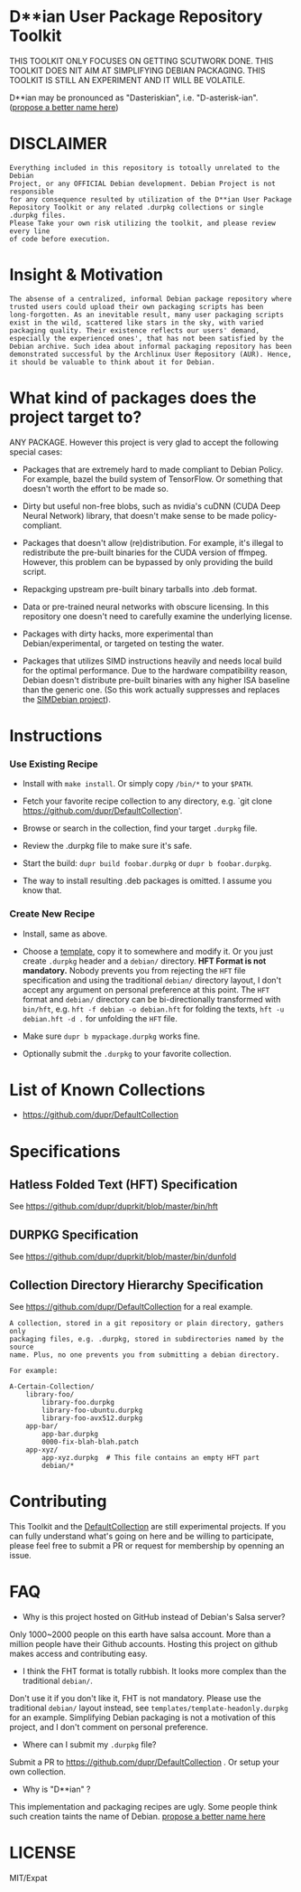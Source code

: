 D**ian User Package Repository Toolkit
===

THIS TOOLKIT ONLY FOCUSES ON GETTING SCUTWORK DONE.
THIS TOOLKIT DOES NIT AIM AT SIMPLIFYING DEBIAN PACKAGING.
THIS TOOLKIT IS STILL AN EXPERIMENT AND IT WILL BE VOLATILE.

D**ian may be pronounced as "Dasteriskian", i.e. "D-asterisk-ian". ([propose a better name here](https://github.com/dupr/duprkit/issues/2))

# DISCLAIMER

```
Everything included in this repository is totoally unrelated to the Debian
Project, or any OFFICIAL Debian development. Debian Project is not responsible
for any consequence resulted by utilization of the D**ian User Package
Repository Toolkit or any related .durpkg collections or single .durpkg files.
Please Take your own risk utilizing the toolkit, and please review every line
of code before execution.
```

# Insight & Motivation

```
The absense of a centralized, informal Debian package repository where
trusted users could upload their own packaging scripts has been
long-forgotten. As an inevitable result, many user packaging scripts
exist in the wild, scattered like stars in the sky, with varied
packaging quality. Their existence reflects our users' demand,
especially the experienced ones', that has not been satisfied by the
Debian archive. Such idea about informal packaging repository has been
demonstrated successful by the Archlinux User Repository (AUR). Hence,
it should be valuable to think about it for Debian.
```

# What kind of packages does the project target to?

ANY PACKAGE. However this project is very glad to accept the following special cases:

* Packages that are extremely hard to made compliant to Debian Policy. For
example, bazel the build system of TensorFlow. Or something that doesn't
worth the effort to be made so.

* Dirty but useful non-free blobs, such as nvidia's cuDNN (CUDA Deep
Neural Network) library, that doesn't make sense to be made policy-compliant.

* Packages that doesn't allow (re)distribution. For example, it's illegal
to redistribute the pre-built binaries for the CUDA version of ffmpeg.
However, this problem can be bypassed by only providing the build script.

* Repackging upstream pre-built binary tarballs into .deb format.

* Data or pre-trained neural networks with obscure licensing. In this
repository one doesn't need to carefully examine the underlying license.

* Packages with dirty hacks, more experimental than Debian/experimental,
or targeted on testing the water.

* Packages that utilizes SIMD instructions heavily and needs local build for
the optimal performance. Due to the hardware compatibility reason, Debian
doesn't distribute pre-built binaries with any higher ISA baseline than the
generic one.  (So this work actually suppresses and replaces the [SIMDebian
project](https://github.com/SIMDebian/SIMDebian)).

# Instructions

### Use Existing Recipe

* Install with `make install`. Or simply copy `/bin/*` to your `$PATH`.

* Fetch your favorite recipe collection to any directory, e.g. `git clone https://github.com/dupr/DefaultCollection'.

* Browse or search in the collection, find your target `.durpkg` file.

* Review the .durpkg file to make sure it's safe.

* Start the build: `dupr build foobar.durpkg` or `dupr b foobar.durpkg`.

* The way to install resulting .deb packages is omitted. I assume you know that.

### Create New Recipe

* Install, same as above.

* Choose a [template](./templates), copy it to somewhere and modify it. Or you
just create `.durpkg` header and a `debian/` directory. **HFT Format is not
mandatory.** Nobody prevents you from rejecting the `HFT` file specification
and using the traditional `debian/` directory layout, I don't accept any
argument on personal preference at this point. The `HFT` format and `debian/`
directory can be bi-directionally transformed with `bin/hft`, e.g. `hft -f
debian -o debian.hft` for folding the texts, `hft -u debian.hft -d .` for
unfolding the `HFT` file.

* Make sure `dupr b mypackage.durpkg` works fine.

* Optionally submit the `.durpkg` to your favorite collection.

# List of Known Collections

* https://github.com/dupr/DefaultCollection

# Specifications

## Hatless Folded Text (HFT) Specification

See https://github.com/dupr/duprkit/blob/master/bin/hft

## DURPKG Specification

See https://github.com/dupr/duprkit/blob/master/bin/dunfold

## Collection Directory Hierarchy Specification

See https://github.com/dupr/DefaultCollection for a real example.

```
A collection, stored in a git repository or plain directory, gathers only
packaging files, e.g. .durpkg, stored in subdirectories named by the source
name. Plus, no one prevents you from submitting a debian directory.

For example:

A-Certain-Collection/
    library-foo/
        library-foo.durpkg
        library-foo-ubuntu.durpkg
        library-foo-avx512.durpkg
    app-bar/
        app-bar.durpkg
        0000-fix-blah-blah.patch
    app-xyz/
        app-xyz.durpkg  # This file contains an empty HFT part
        debian/*
```

# Contributing

This Toolkit and the [DefaultCollection](https://github.com/dupr/DefaultCollection)
are still experimental projects. If you can fully understand what's going on
here and be willing to participate, please feel free to submit a PR or
request for membership by openning an issue.

# FAQ

* Why is this project hosted on GitHub instead of Debian's Salsa server?

Only 1000~2000 people on this earth have salsa account. More than a million
people have their Github accounts. Hosting this project on github makes access
and contributing easy.

* I think the FHT format is totally rubbish. It looks more complex than the traditional `debian/`.

Don't use it if you don't like it, FHT is not mandatory. Please use the
traditional `debian/` layout instead, see `templates/template-headonly.durpkg`
for an example.  Simplifying Debian packaging is not a motivation of this
project, and I don't comment on personal preference.

* Where can I submit my `.durpkg` file?

Submit a PR to https://github.com/dupr/DefaultCollection . Or setup your own collection.

* Why is "D\*\*ian" ?

This implementation and packaging recipes are ugly. Some people think such
creation taints the name of Debian. [propose a better name here](https://github.com/dupr/duprkit/issues/2)

# LICENSE

MIT/Expat
